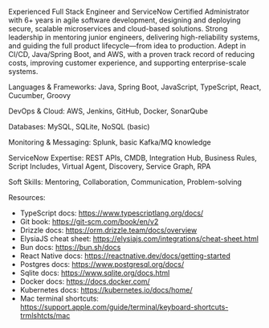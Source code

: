 Experienced Full Stack Engineer and ServiceNow Certified Administrator with 6+ years in agile software development, designing and deploying secure, scalable microservices and cloud-based solutions. Strong leadership in mentoring junior engineers, delivering high-reliability systems, and guiding the full product lifecycle—from idea to production. Adept in CI/CD, Java/Spring Boot, and AWS, with a proven track record of reducing costs, improving customer experience, and supporting enterprise-scale systems.

Languages & Frameworks: Java, Spring Boot, JavaScript, TypeScript, React, Cucumber, Groovy

DevOps & Cloud: AWS, Jenkins, GitHub, Docker, SonarQube

Databases: MySQL, SQLite, NoSQL (basic)

Monitoring & Messaging: Splunk, basic Kafka/MQ knowledge

ServiceNow Expertise: REST APIs, CMDB, Integration Hub, Business Rules, Script Includes, Virtual Agent, Discovery, Service Graph, RPA

Soft Skills: Mentoring, Collaboration, Communication, Problem-solving

Resources:
- TypeScript docs: https://www.typescriptlang.org/docs/
- Git book: https://git-scm.com/book/en/v2
- Drizzle docs: https://orm.drizzle.team/docs/overview
- ElysiaJS cheat sheet: https://elysiajs.com/integrations/cheat-sheet.html
- Bun docs: https://bun.sh/docs
- React Native docs: https://reactnative.dev/docs/getting-started
- Postgres docs: https://www.postgresql.org/docs/
- Sqlite docs: https://www.sqlite.org/docs.html
- Docker docs: https://docs.docker.com/
- Kubernetes docs: https://kubernetes.io/docs/home/
- Mac terminal shortcuts: https://support.apple.com/guide/terminal/keyboard-shortcuts-trmlshtcts/mac

